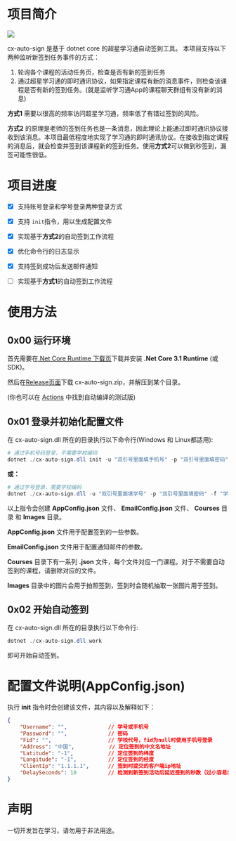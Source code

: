 # 项目简介

![](https://github.com/cyanray/cx-auto-sign/workflows/.NET%20Core/badge.svg)

cx-auto-sign 是基于 dotnet core 的超星学习通自动签到工具。
本项目支持以下两种监听新签到任务事件的方式：

1. 轮询各个课程的活动任务页，检查是否有新的签到任务
2. 通过超星学习通的即时通讯协议，如果指定课程有新的消息事件，则检查该课程是否有新的签到任务。(就是监听学习通App的课程聊天群组有没有新的消息)

**方式1** 需要以很高的频率访问超星学习通，频率低了有错过签到的风险。

**方式2** 的原理是老师的签到任务也是一条消息，因此理论上能通过即时通讯协议接收到该消息。本项目最低程度地实现了学习通的即时通讯协议。在接收到指定课程的消息后，就会检查并签到该课程新的签到任务。使用**方式2**可以做到秒签到，漏签可能性很低。

# 项目进度

- [x] 支持账号登录和学号登录两种登录方式
- [x] 支持 `init`指令，用以生成配置文件
- [x] 实现基于**方式2**的自动签到工作流程
- [x] 优化命令行的日志显示
- [x] 支持签到成功后发送邮件通知
- [ ] 实现基于**方式1**的自动签到工作流程


# 使用方法

## 0x00 运行环境

首先需要在[.Net Core Runtime 下载页](https://dotnet.microsoft.com/download/dotnet-core/current/runtime)下载并安装 **.Net Core 3.1 Runtime** (或SDK)。

然后在[Release页面](https://github.com/cyanray/cx-auto-sign/releases)下载 cx-auto-sign.zip，并解压到某个目录。

(你也可以在 [Actions](https://github.com/cyanray/cx-auto-sign/actions) 中找到自动编译的测试版)

## 0x01 登录并初始化配置文件

在 cx-auto-sign.dll 所在的目录执行以下命令行(Windows 和 Linux都适用):

```powershell
# 通过手机号码登录，不需要学校编码
dotnet ./cx-auto-sign.dll init -u "双引号里面填手机号" -p "双引号里面填密码" 
```

**或：**

```powershell
# 通过学号登录，需要学校编码
dotnet ./cx-auto-sign.dll -u "双引号里面填学号" -p "双引号里面填密码" -f "学校编码"
```

以上指令会创建 **AppConfig.json** 文件、 **EmailConfig.json** 文件、 **Courses** 目录 和 **Images** 目录。

**AppConfig.json** 文件用于配置签到的一些参数。

**EmailConfig.json** 文件用于配置通知邮件的参数。

**Courses** 目录下有一系列 **.json** 文件，每个文件对应一门课程。对于不需要自动签到的课程，请删除对应的文件。

**Images** 目录中的图片会用于拍照签到，签到时会随机抽取一张图片用于签到。

## 0x02 开始自动签到

在 cx-auto-sign.dll 所在的目录执行以下命令行:

```powershell
dotnet ./cx-auto-sign.dll work
```

即可开始自动签到。

# 配置文件说明(AppConfig.json)

执行 **init** 指令时会创建该文件，其内容以及解释如下：

```json
{
    "Username": "",             // 学号或手机号
    "Password": "",             // 密码
    "Fid": "",                  // 学校代号，fid为null时使用手机号登录
    "Address": "中国",           // 定位签到的中文名地址
    "Latitude": "-1",           // 定位签到的纬度
    "Longitude": "-1",          // 定位签到的经度
    "ClientIp": "1.1.1.1",      // 签到时提交的客户端ip地址
    "DelaySeconds": 10          // 检测到新签到活动后延迟签到的秒数（过小容易出现秒签到现象）
}
```

# 声明

一切开发旨在学习，请勿用于非法用途。
